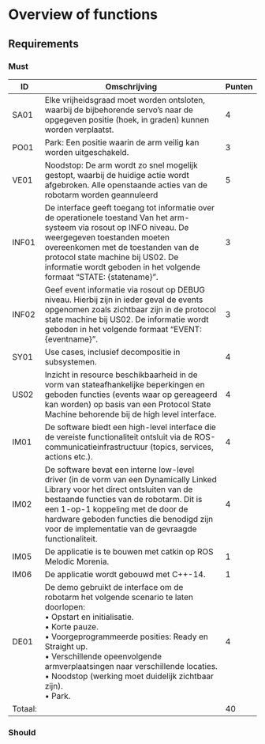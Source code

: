 # Overview of functions
## Requirements
### Must
|ID|Omschrijving|Punten|
|---|---|---|
|SA01|Elke vrijheidsgraad moet worden ontsloten, waarbij de bijbehorende servo’s naar de opgegeven positie (hoek, in graden) kunnen worden verplaatst.|4|
|PO01|Park: Een positie waarin de arm veilig kan worden uitgeschakeld.|3|
|VE01|Noodstop: De arm wordt zo snel mogelijk gestopt, waarbij de huidige actie wordt afgebroken. Alle openstaande acties van de robotarm worden geannuleerd|5|
|INF01|De interface geeft toegang tot informatie over de operationele toestand Van het arm-systeem via rosout op INFO niveau. De weergegeven toestanden moeten overeenkomen met de toestanden van de protocol state machine bij US02. De informatie wordt geboden in het volgende formaat “STATE: {statename}”.|3|
|INF02|Geef event informatie via rosout op DEBUG niveau. Hierbij zijn in ieder geval de events opgenomen zoals zichtbaar zijn in de protocol state machine bij US02. De informatie wordt geboden in het volgende formaat “EVENT: {eventname}”.|3|
|SY01|Use cases, inclusief decompositie in subsystemen.|4|
|US02|Inzicht in resource beschikbaarheid in de vorm van stateafhankelijke beperkingen en geboden functies (events waar op gereageerd kan worden) op basis van een Protocol State Machine behorende bij de high level interface.|4|
|IM01|De software biedt een high-level interface die de vereiste functionaliteit ontsluit via de ROS-communicatieinfrastructuur (topics, services, actions etc.).|4|
|IM02|De software bevat een interne low-level driver (in de vorm van een Dynamically Linked Library voor het direct ontsluiten van de bestaande functies van de robotarm. Dit is een 1-op-1 koppeling met de door de hardware geboden functies die benodigd zijn voor de implementatie van de gevraagde functionaliteit.|4|
|IM05|De applicatie is te bouwen met catkin op ROS Melodic Morenia.|1|
|IM06|De applicatie wordt gebouwd met C++-14.|1|
|DE01|De demo gebruikt de interface om de robotarm het volgende scenario te laten doorlopen: <br>• Opstart en initialisatie.<br>• Korte pauze.<br>• Voorgeprogrammeerde posities: Ready en Straight up.<br>• Verschillende opeenvolgende armverplaatsingen naar verschillende locaties.<br>• Noodstop (werking moet duidelijk zichtbaar zijn).<br>• Park.|4|
|Totaal:||40|
### Should

